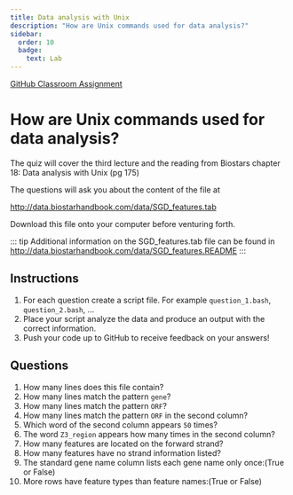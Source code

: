 ```yaml
---
title: Data analysis with Unix
description: "How are Unix commands used for data analysis?"
sidebar:
  order: 10
  badge:
    text: Lab
---
```


[GitHub Classroom Assignment](https://classroom.github.com/a/h4dH0Tl_)

# How are Unix commands used for data analysis?

The quiz will cover the third lecture and the reading from Biostars chapter 18: Data analysis with Unix (pg 175)

The questions will ask you about the content of the file at

http://data.biostarhandbook.com/data/SGD_features.tab

Download this file onto your computer before venturing forth.

::: tip
Additional information on the SGD_features.tab file can be found in http://data.biostarhandbook.com/data/SGD_features.README
:::

## Instructions

1. For each question create a script file. For example `question_1.bash`, `question_2.bash`, ...
2. Place your script analyze the data and produce an output with the correct information.
3. Push your code up to GitHub to receive feedback on your answers!

## Questions

1. How many lines does this file contain?
2. How many lines match the pattern `gene`?
3. How many lines match the pattern `ORF`?
4. How many lines match the pattern `ORF` in the second column?
5. Which word of the second column appears `50` times?
6. The word `Z3_region` appears how many times in the second column?
7. How many features are located on the forward strand?
8. How many features have no strand information listed?
9. The standard gene name column lists each gene name only once:(True or False)
10. More rows have feature types than feature names:(True or False)
